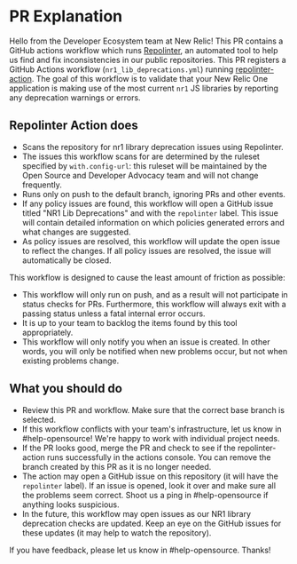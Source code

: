 # PR Explanation

Hello from the Developer Ecosystem team at New Relic! This PR contains a GitHub actions workflow which runs [Repolinter](https://github.com/todogroup/repolinter), an automated tool to help us find and fix inconsistencies in our public repositories. This PR registers a GitHub Actions workflow (`nr1_lib_deprecations.yml`) running [repolinter-action](https://github.com/newrelic/repolinter-action). The goal of this workflow is to validate that your New Relic One application is making use of the most current `nr1` JS libraries by reporting any deprecation warnings or errors.

## Repolinter Action does

* Scans the repository for nr1 library deprecation issues using Repolinter.
* The issues this workflow scans for are determined by the ruleset specified by `with.config-url`: this ruleset will be maintained by the Open Source and Developer Advocacy team and will not change frequently.
* Runs only on push to the default branch, ignoring PRs and other events.
* If any policy issues are found, this workflow will open a GitHub issue titled "NR1 Lib Deprecations" and with the `repolinter` label. This issue will contain detailed information on which policies generated errors and what changes are suggested.
* As policy issues are resolved, this workflow will update the open issue to reflect the changes. If all policy issues are resolved, the issue will automatically be closed.

This workflow is designed to cause the least amount of friction as possible:

* This workflow will only run on push, and as a result will not participate in status checks for PRs. Furthermore, this workflow will always exit with a passing status unless a fatal internal error occurs.
* It is up to your team to backlog the items found by this tool appropriately.
* This workflow will only notify you when an issue is created. In other words, you will only be notified when new problems occur, but not when existing problems change.

## What you should do

* Review this PR and workflow. Make sure that the correct base branch is selected.
* If this workflow conflicts with your team's infrastructure, let us know in #help-opensource! We're happy to work with individual project needs.
* If the PR looks good, merge the PR and check to see if the repolinter-action runs successfully in the actions console. You can remove the branch created by this PR as it is no longer needed.
* The action may open a GitHub issue on this repository (it will have the `repolinter` label). If an issue is opened, look it over and make sure all the problems seem correct. Shoot us a ping in #help-opensource if anything looks suspicious.
* In the future, this workflow may open issues as our NR1 library deprecation checks are updated. Keep an eye on the GitHub issues for these updates (it may help to watch the repository).

If you have feedback, please let us know in #help-opensource. Thanks!